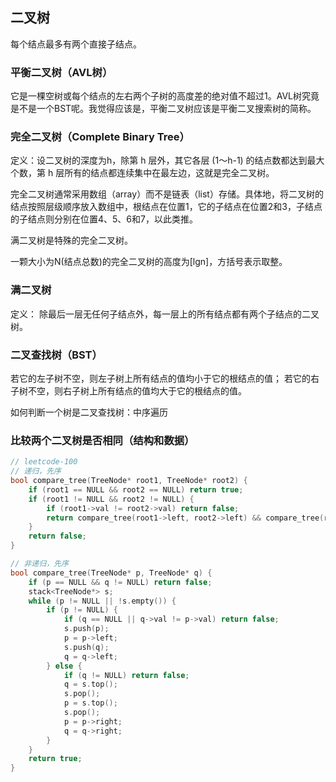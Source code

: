 ## 二叉树

每个结点最多有两个直接子结点。

### 平衡二叉树（AVL树）

它是一棵空树或每个结点的左右两个子树的高度差的绝对值不超过1。AVL树究竟是不是一个BST呢。我觉得应该是，平衡二叉树应该是平衡二叉搜索树的简称。

### 完全二叉树（Complete Binary Tree）

定义：设二叉树的深度为h，除第 h 层外，其它各层 (1～h-1) 的结点数都达到最大个数，第 h 层所有的结点都连续集中在最左边，这就是完全二叉树。

完全二叉树通常采用数组（array）而不是链表（list）存储。具体地，将二叉树的结点按照层级顺序放入数组中，根结点在位置1，它的子结点在位置2和3，子结点的子结点则分别在位置4、5、6和7，以此类推。

满二叉树是特殊的完全二叉树。

一颗大小为N(结点总数)的完全二叉树的高度为[lgn]，方括号表示取整。

### 满二叉树

定义： 除最后一层无任何子结点外，每一层上的所有结点都有两个子结点的二叉树。 

### 二叉查找树（BST）

若它的左子树不空，则左子树上所有结点的值均小于它的根结点的值； 若它的右子树不空，则右子树上所有结点的值均大于它的根结点的值。

如何判断一个树是二叉查找树：中序遍历



### 比较两个二叉树是否相同（结构和数据）

```cpp
// leetcode-100
// 递归，先序
bool compare_tree(TreeNode* root1, TreeNode* root2) {
    if (root1 == NULL && root2 == NULL) return true;
    if (root1 != NULL && root2 != NULL) {
        if (root1->val != root2->val) return false;
        return compare_tree(root1->left, root2->left) && compare_tree(root1->right, root2->right);
    }
    return false;
}

// 非递归，先序
bool compare_tree(TreeNode* p, TreeNode* q) {
    if (p == NULL && q != NULL) return false;
    stack<TreeNode*> s;
    while (p != NULL || !s.empty()) {
        if (p != NULL) {
            if (q == NULL || q->val != p->val) return false;
            s.push(p);
            p = p->left;
            s.push(q);
            q = q->left;
        } else {
            if (q != NULL) return false;
            q = s.top();
            s.pop();
            p = s.top();
            s.pop();
            p = p->right;
            q = q->right;
        }
    }
    return true;
}
```

